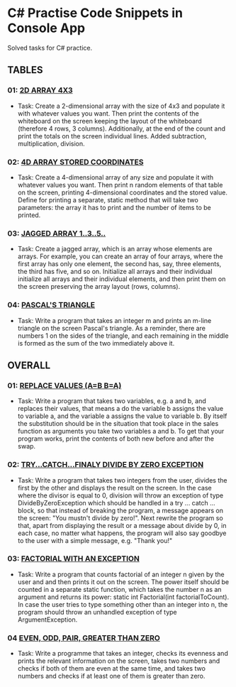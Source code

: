 # C# Practise Code Snippets in Console App
Solved tasks for C# practice.

## TABLES
### 01: [2D ARRAY 4X3](https://github.com/IKOMMM/CSHARP_Practice_Code_Snippets/blob/main/%5BTABLE%5D%2001/Program.cs)
- Task:
Create a 2-dimensional array with the size of 4x3 and populate it with whatever values you want.
Then print the contents of the whiteboard on the screen keeping the layout of the whiteboard (therefore 4 rows, 3 columns). Additionally, at the end of the count and print the totals on the screen individual lines. Added subtraction, multiplication, division.  

### 02: [4D ARRAY STORED COORDINATES](https://github.com/IKOMMM/CSHARP_Practice_Code_Snippets/blob/main/%5BTABLE%5D%2002/Program.cs)
- Task:
Create a 4-dimensional array of any size and populate it with whatever values you want. Then print n random elements of that table on the screen, printing 4-dimensional coordinates and the stored value. Define for printing a separate, static method that will take two parameters: the array it has to print and the number of items to be printed.

### 03: [JAGGED ARRAY 1..3..5..](https://github.com/IKOMMM/CSHARP_Practice_Code_Snippets/blob/main/CSHARP_Practise_Code_Snippets/%5BTABLE%5D%2003/Program.cs)
- Task:
Create a jagged array, which is an array whose elements are arrays. For example, you can create an array of four arrays, where the first array has only one element, the second has, say, three elements, the third has five, and so on. Initialize all arrays and their individual initialize all arrays and their individual elements, and then print them on the screen preserving the array layout (rows, columns).

### 04: [PASCAL'S TRIANGLE](https://github.com/IKOMMM/CSHARP_Practice_Code_Snippets/blob/main/CSHARP_Practise_Code_Snippets/%5BTABLE%5D%2004/Program.cs)
- Task:
Write a program that takes an integer m and prints an m-line triangle on the screen Pascal's triangle. As a reminder, there are numbers 1 on the sides of the triangle, and each remaining in the middle is formed as the sum of the two immediately above it.

## OVERALL
### 01: [REPLACE VALUES (A=B B=A)](https://github.com/IKOMMM/CSHARP_Practice_Code_Snippets/blob/main/%5BOVERALL%5D%2001/Program.cs)
- Task:
Write a program that takes two variables, e.g. a and b, and replaces their values, that means a do the variable b assigns the value to variable a, and the variable a assigns the value to variable b. By itself the substitution should be in the situation that took place in the sales function as arguments you take two variables a and b. To get that your program works, print the contents of both new before and after the swap.

### 02: [TRY...CATCH...FINALY DIVIDE BY ZERO EXCEPTION](https://github.com/IKOMMM/CSHARP_Practice_Code_Snippets/blob/main/%5BOVERALL%5D%2002/Program.cs)
- Task:
Write a program that takes two integers from the user, divides the first by the other and displays the result on the screen. In the case where the divisor is equal to 0, division
will throw an exception of type DivideByZeroException which should be handled in a try ... catch ... block, so that instead of breaking the program, a message appears on the screen: "You mustn't divide by zero!". Next rewrite the program so that, apart from displaying the result or a message about divide by 0, in each case, no matter what happens, the program will also say goodbye to the user with a simple message, e.g. "Thank you!"

### 03: [FACTORIAL WITH AN EXCEPTION](https://github.com/IKOMMM/CSHARP_Practice_Code_Snippets/blob/main/%5BOVERALL%5D%2003/Program.cs)
- Task:
Write a program that counts factorial of an integer n given by the user and and then prints it out on the screen. The power itself should be counted in a separate static
function, which takes the number n as an argument and returns its power: static int Factorial(int factorialToCount). In case the user tries to type something other than an integer into n, the program should throw an unhandled exception of type ArgumentException.

### 04 [EVEN, ODD, PAIR, GREATER THAN ZERO](https://github.com/IKOMMM/CSHARP_Practice_Code_Snippets/blob/main/%5BOVERALL%5D%2004/Program.cs)
- Task:
Write a programme that takes an integer, checks its evenness and prints the relevant information on the screen, takes two numbers and checks if both of them are even at the same time, and takes two numbers and checks if at least one of them is greater than zero.
